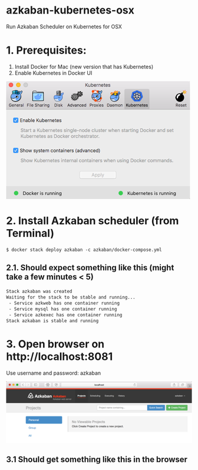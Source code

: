 # azkaban-kubernetes-osx
Run Azkaban Scheduler on Kubernetes for OSX

# 1. Prerequisites: 
1. Install Docker for Mac (new version that has Kubernetes)
2. Enable Kubernetes in Docker UI

![Kubernetes Preferences in Docker for MAC](dockermackubernetespreferences.png)

# 2. Install Azkaban scheduler (from Terminal)
```
$ docker stack deploy azkaban -c azkaban/docker-compose.yml
```

## 2.1. Should expect something like this (might take a few minutes < 5)
```
Stack azkaban was created
Waiting for the stack to be stable and running...
 - Service azkweb has one container running
 - Service mysql has one container running
 - Service azkexec has one container running
Stack azkaban is stable and running
```

# 3. Open browser on http://localhost:8081
Use username and password: azkaban

![Azkaban Scheduler on Mac in Browser](azkabanscheduler.png)

## 3.1 Should get something like this in the browser

